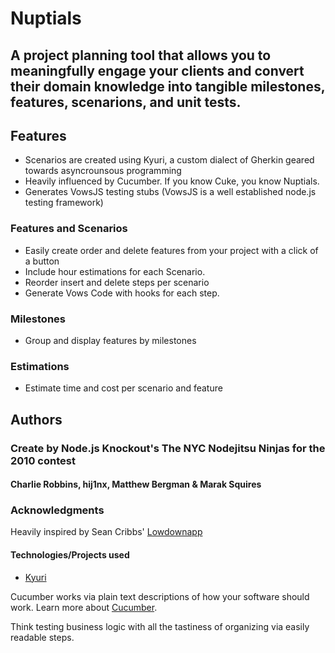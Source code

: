 # Nuptials

## A project planning tool that allows you to meaningfully engage your clients and convert their domain knowledge into tangible milestones, features, scenarions, and unit tests.

## Features

- Scenarios are created using Kyuri, a custom dialect of Gherkin geared towards asyncrounsous programming
- Heavily influenced by Cucumber. If you know Cuke, you know Nuptials.
- Generates VowsJS testing stubs (VowsJS is a well established node.js testing framework)


### Features and Scenarios
  * Easily create order and delete features from your project with a click of a button
  * Include hour estimations for each Scenario. 
  * Reorder insert and delete steps per scenario 
  * Generate Vows Code with hooks for each step. 

### Milestones
  * Group and display features by milestones
  
### Estimations
  * Estimate time and cost per scenario and feature

## Authors
### Create by Node.js Knockout's The NYC Nodejitsu Ninjas for the 2010 contest
#### Charlie Robbins, hij1nx, Matthew Bergman & Marak Squires

### Acknowledgments
Heavily inspired by Sean Cribbs' [Lowdownapp](http://lowdownapp.com/)

#### Technologies/Projects used
  * [Kyuri](http://github.com/nodejitsu/kyuri)


Cucumber works via plain text descriptions of how your software should work. 
Learn more about [Cucumber](http://cukes.info/).

Think testing business logic with all the tastiness of organizing via easily readable steps.
